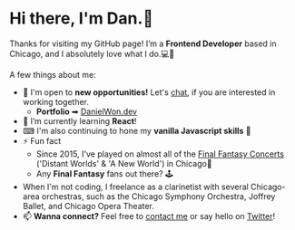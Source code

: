 # Hi there, I'm Dan.👋
Thanks for visiting my GitHub page! I’m a **Frontend Developer** based in Chicago, and I absolutely love what I do.💻💙

A few things about me:

 - 🔎 I'm open to **new opportunities!** Let's <a href="https://danielwon.dev/">chat</a>, if you are interested in working together. 
    - **Portfolio** ➡ <a href="https://danielwon.dev/">DanielWon.dev</a>
 - 🌱 I’m currently learning **React**! 
 - ⌨ I'm also continuing to hone my **vanilla Javascript skills** 👊
 - ⚡ Fun fact <br>
    - Since 2015, I've played on almost all of the [Final Fantasy Concerts](https://ffdistantworlds.com/concert/ffvii-chicago/) ('Distant Worlds' & 'A New World') in Chicago🎵
    - Any **Final Fantasy** fans out there? 🕹
 - When I'm not coding, I freelance as a clarinetist with several Chicago-area orchestras, such as the Chicago Symphony Orchestra, Joffrey Ballet, and Chicago Opera Theater.
 - 📫 **Wanna connect?** Feel free to <a href="https://danielwon.dev/" target="_blank">contact me</a> or say hello on <a href="https://twitter.com/nuovodw/" target="_blank">Twitter</a>!
